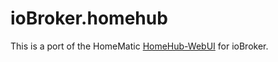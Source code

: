 # ioBroker.homehub
This is a port of the HomeMatic [HomeHub-WebUI](https://github.com/braindead1/HomeHub-WebUI) for ioBroker.